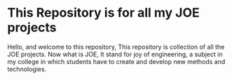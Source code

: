 # This Repository is for all my JOE projects
Hello, and welcome to this repository, This repository is collection of all the JOE projects.
Now what is JOE, It stand for joy of engineering, a subject in my college in which students have to create and develop new methods and technologies.